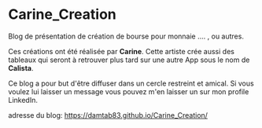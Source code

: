 # Carine_Creation
Blog de présentation de création de bourse pour monnaie .... , ou autres.

Ces créations ont été réalisée par **Carine**.
Cette artiste crée aussi des tableaux qui seront à retrouver plus tard sur une autre App sous le nom de **Calista**.

Ce blog a pour but d'être diffuser dans un cercle restreint et amical.
Si vous voulez lui laisser un message vous pouvez m'en laisser un sur mon profile LinkedIn.

adresse du blog:  https://damtab83.github.io/Carine_Creation/
